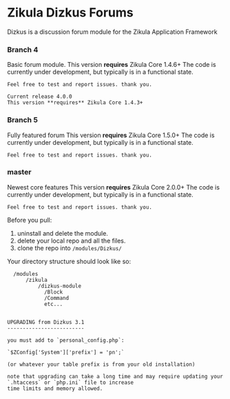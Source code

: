 Zikula Dizkus Forums
====================

Dizkus is a discussion forum module for the Zikula Application Framework

### Branch 4
 Basic forum module.
 This version **requires** Zikula Core 1.4.6+
    The code is currently under development, but typically is in a functional
    state. 

    Feel free to test and report issues. thank you.

    Current release 4.0.0
    This version **requires** Zikula Core 1.4.3+

### Branch 5
 Fully featured forum
 This version **requires** Zikula Core 1.5.0+
    The code is currently under development, but typically is in a functional
    state. 

    Feel free to test and report issues. thank you.

### master
 Newest core features
 This version **requires** Zikula Core 2.0.0+
    The code is currently under development, but typically is in a functional
    state. 

    Feel free to test and report issues. thank you.

Before you pull:

  1. uninstall and delete the module.
  2. delete your local repo and all the files.
  3. clone the repo into `/modules/Dizkus/`

Your directory structure should look like so:

```
  /modules
      /zikula
          /dizkus-module
            /Block
            /Command
            etc...
```
```

UPGRADING from Dizkus 3.1
-------------------------

you must add to `personal_config.php`:

`$ZConfig['System']['prefix'] = 'pn';`

(or whatever your table prefix is from your old installation)

note that upgrading can take a long time and may require updating your `.htaccess` or `php.ini` file to increase
time limits and memory allowed.
